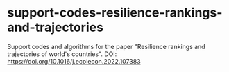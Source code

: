 # support-codes-resilience-rankings-and-trajectories
Support codes and algorithms for the paper "Resilience rankings and trajectories of world's countries". 
DOI: https://doi.org/10.1016/j.ecolecon.2022.107383 
